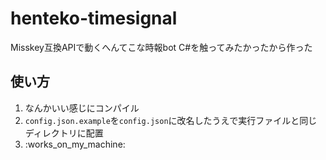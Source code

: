 # henteko-timesignal

Misskey互換APIで動くへんてこな時報bot
C#を触ってみたかったから作った

## 使い方

1. なんかいい感じにコンパイル
2. `config.json.example`を`config.json`に改名したうえで実行ファイルと同じディレクトリに配置
3. :works_on_my_machine:
